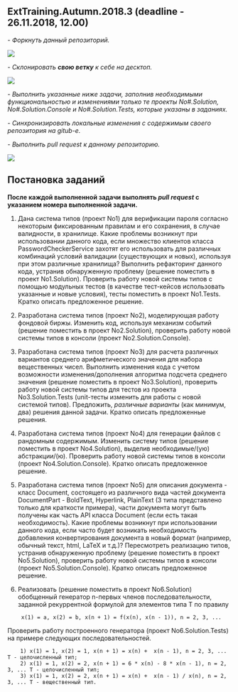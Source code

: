 ## ExtTraining.Autumn.2018.3 (deadline - 26.11.2018, 12.00)

*- Форкнуть данный репозиторий.*

   ![](https://github.com/AnzhelikaKravchuk/ExtTraining.Autumn.2018.3/blob/master/Pictures/1.png)
     
*- Склонировать **свою ветку** к себе на десктоп.*

   ![](https://github.com/AnzhelikaKravchuk/ExtTraining.Autumn.2018.3/blob/master/Pictures/2.png)
     
*- Выполнить указанные ниже задачи, заполнив необходимыми функциональностью и изменениями только те проекты No#.Solution,  No#.Solution.Console и No#.Solution.Tests, которые указаны в заданиях.*

*- Синхронизировать локальные изменения с содержимым своего репозитория на gitub-e.*

*- Выполнить pull request к данному репозиторию.*

   ![](https://github.com/AnzhelikaKravchuk/ExtTraining.Autumn.2018.3/blob/master/Pictures/3.png)


## Постановка заданий

**После каждой выполненной задачи выполнять *pull request* с указанием номера выполненной задачи.**

1. Дана система типов (проект No1) для верификации пароля согласно некоторым фиксированным правилам и его сохранения, в случае валидности, в хранилище. Какие  проблемы возникнут при использовании данного кода, если множество клиентов класса PasswordCheckerService захотят его использовать для различных комбинаций условий валидации (существующих и новых), используя при этом различные хранилища? Выполнить рефакторинг данного кода, устранив обнаруженную проблему (решение поместить в проект No1.Solution). Проверить работу новой системы типов с помощью модульных тестов (в качестве тест-кейсов использовать указанные и новые условия), тесты поместить в проект No1.Tests. Кратко описать предложенное решение.

2. Разработана система типов (проект No2), моделирующая работу фондовой биржы. Изменить код, используя механизм событий (решение поместить в проект No2.Solution), проверить работу новой системы типов в консоли (проект No2.Solution.Console). 

3. Разработана система типов (проект No3) для расчета различных вариантов среднего арифметического значения для набора вещественных чисел. Выполнить изменения кода с учетом возможности изменения/дополнения алгоритма подсчета среднего значения (решение поместить в проект No3.Solution), проверить работу новой системы типов для тестов из проекта No3.Solution.Tests (unit-тесты изменить для работы с новой системой типов). Предложить, *различные варианты* (как минимум, два) решения данной задачи. Кратко описать предложенные решения.

4. Разработана система типов (проект No4) для генерации файлов с рандомным содержимым. Изменить систему типов (решение поместить в проект No4.Solution), выделив необходимые/(ую) абстракции/(ю). Проверить работу новой системы типов в консоли (проект No4.Solution.Console). Кратко описать предложенное решение.

5. Разработана система типов (проект No5) для описания документа - класс Document, состоящего из различного вида частей документа DocumentPart - BoldText, Hyperlink, PlainText (3 типа представлено только для краткости примера), части документа могут быть получены как часть API класса Document (если есть такая необходимость). Какие проблемы возникнут при использовании данного кода, если часто будет возникать необходимость добавления конвертирования документа в новый формат (например, обычный текст, html, LaTeX и т.д.)? Пересмотреть реализацию типов, устранив обнаруженную проблему (решение поместить в проект No5.Solution), проверить работу новой системы типов в консоли (проект No5.Solution.Console). Кратко описать предложенное решение.

6. Реализовать (решение поместить в проект No6.Solution) обобщенный генератор n-первых членов последовательности, заданной рекуррентной формулой для элементов типа T по правилу

        x(1) = a, x(2) = b, x(n + 1) = f(x(n), x(n - 1)), n = 2, 3, ...
    
Проверить работу построенного генератора (проект No6.Solution.Tests) на примере следующих последовательностей.

        1) x(1) = 1, x(2) = 1, x(n + 1) = x(n) +  x(n - 1), n = 2, 3, ... T - целочисленный тип;
        2) x(1) = 1, x(2) = 2, x(n + 1) = 6 * x(n) - 8 * x(n - 1), n = 2, 3, ... T - целочисленный тип;
        3) x(1) = 1, x(2) = 2, x(n + 1) = x(n) +  x(n - 1) / x(n), n = 2, 3, ... T - вещественный тип.
